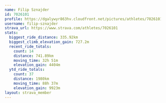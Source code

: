 ```yaml
---
name: Filip Sznajder
id: 7026101
profile: https://dgalywyr863hv.cloudfront.net/pictures/athletes/7026101/2123836/19/large.jpg
username: filip-sznajder
strava_url: https://www.strava.com/athletes/7026101
stats:
  biggest_ride_distance: 335.92km
  biggest_climb_elevation_gain: 727.2m
  recent_ride_totals:
    count: 14
    distance: 741.89km
    moving_time: 32h 51m
    elevation_gain: 4404m
  ytd_ride_totals:
    count: 37
    distance: 1980km
    moving_time: 88h 37m
    elevation_gain: 9923m
layout: strava_member
--- 
```


